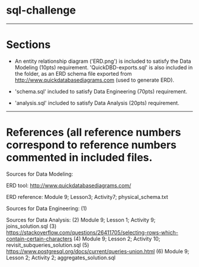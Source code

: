 # sql-challenge

---------------------------------
# Sections

- An entity relationship diagram ('ERD.png') is included to satisfy the Data Modeling (10pts) requirement. 'QuickDBD-exports.sql' is also included in the folder, as an ERD schema file exported from http://www.quickdatabasediagrams.com (used to generate ERD). 

- 'schema.sql' included to satisfy Data Engineering (70pts) requirement.

- 'analysis.sql' included to satisfy Data Analysis (20pts) requirement.

---------------------------------
# References (all reference numbers correspond to reference numbers commented in included files.

Sources for Data Modeling:

ERD tool: http://www.quickdatabasediagrams.com/

ERD reference: Module 9; Lesson3; Activity7; physical_schema.txt


Sources for Data Engineering:
(1)

Sources for Data Analysis:
(2) Module 9; Lesson 1; Activity 9; joins_solution.sql
(3) https://stackoverflow.com/questions/26411705/selecting-rows-which-contain-certain-characters
(4) Module 9; Lesson 2; Activity 10; revisit_subqueries_solution.sql
(5) https://www.postgresql.org/docs/current/queries-union.html
(6) Module 9; Lesson 2; Activity 2; aggregates_solution.sql